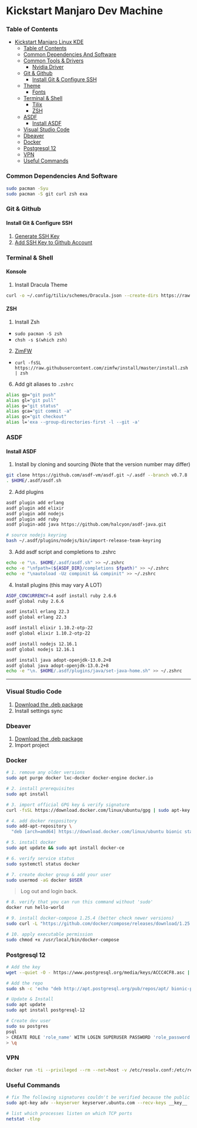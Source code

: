 # Kickstart Manjaro Dev Machine

### Table of Contents
- [Kickstart Manjaro Linux KDE](#kickstart-linux-mint)
    - [Table of Contents](#table-of-contents)
    - [Common Dependencies And Software](#common-dependencies-and-software)
    - [Common Tools & Drivers](#common-tools--drivers)
      - [Nvidia Driver](#nvidia-driver)
    - [Git & Github](#git--github)
      - [Install Git & Configure SSH](#install-git--configure-ssh)
    - [Theme](#theme)
      - [Fonts](#fonts)
    - [Terminal & Shell](#terminal--shell)
      - [Tilix](#tilix)
      - [ZSH](#zsh)
    - [ASDF](#asdf)
      - [Install ASDF](#install-asdf)
    - [Visual Studio Code](#visual-studio-code)
    - [Dbeaver](#dbeaver)
    - [Docker](#docker)
    - [Postgresql 12](#postgresql-12)
    - [VPN](#vpn)
    - [Useful Commands](#useful-commands)

### Common Dependencies And Software
```sh
sudo pacman -Syu
sudo pacman -S git curl zsh exa
```

### Git & Github
#### Install Git & Configure SSH
1. [Generate SSH Key](https://help.github.com/articles/generating-a-new-ssh-key-and-adding-it-to-the-ssh-agent/)
2. [Add SSH Key to Github Account](https://help.github.com/articles/adding-a-new-ssh-key-to-your-github-account/)

### Terminal & Shell
#### Konsole
1. Install Dracula Theme
  ```sh
  curl -o ~/.config/tilix/schemes/Dracula.json --create-dirs https://raw.githubusercontent.com/dracula/tilix/master/Dracula.json
  ```

#### ZSH
1. Install Zsh
  * `sudo pacman -S zsh`
  * `chsh -s $(which zsh)`
2. [ZimFW](https://github.com/zimfw/zimfw)
  * `curl -fsSL https://raw.githubusercontent.com/zimfw/install/master/install.zsh | zsh`
6. Add git aliases to `.zshrc`
  ```sh
  alias gp="git push"
  alias gl="git pull"
  alias g="git status"
  alias gca="git commit -a"
  alias gc="git checkout"
  alias l='exa --group-directories-first -l --git -a' 
  ```

### ASDF
#### Install ASDF

1. Install by cloning and sourcing (Note that the version number may differ)
  ``` sh
  git clone https://github.com/asdf-vm/asdf.git ~/.asdf --branch v0.7.8
  . $HOME/.asdf/asdf.sh
  ```
2. Add plugins
  ```sh
  asdf plugin add erlang
  asdf plugin add elixir
  asdf plugin add nodejs
  asdf plugin add ruby
  asdf plugin-add java https://github.com/halcyon/asdf-java.git

  # source nodejs keyring
  bash ~/.asdf/plugins/nodejs/bin/import-release-team-keyring
  ```

3. Add asdf script and completions to .zshrc
  ```sh
  echo -e "\n. $HOME/.asdf/asdf.sh" >> ~/.zshrc
  echo -e "\nfpath=(${ASDF_DIR}/completions $fpath)" >> ~/.zshrc
  echo -e "\nautoload -Uz compinit && compinit" >> ~/.zshrc
  ```

4. Install plugins (this may vary A LOT)
  ```sh
  ASDF_CONCURRENCY=4 asdf install ruby 2.6.6
  asdf global ruby 2.6.6

  asdf install erlang 22.3
  asdf global erlang 22.3

  asdf install elixir 1.10.2-otp-22
  asdf global elixir 1.10.2-otp-22

  asdf install nodejs 12.16.1
  asdf global nodejs 12.16.1

  asdf install java adopt-openjdk-13.0.2+8
  asdf global java adopt-openjdk-13.0.2+8
  echo -e "\n. $HOME/.asdf/plugins/java/set-java-home.sh" >> ~/.zshrc
  ```
****

### Visual Studio Code
1. [Download the .deb package](https://code.visualstudio.com/docs/?dv=linux64_deb) 
2. Install settings sync

### Dbeaver
1. [Download the .deb package](https://dbeaver.io/download/?start&os=linux&arch=x86_64&dist=deb)
2. Import project
   
### Docker
``` sh
# 1. remove any older versions
sudo apt purge docker lxc-docker docker-engine docker.io

# 2. install prerequisites
sudo apt install 

# 3. import official GPG key & verify signature
curl -fsSL https://download.docker.com/linux/ubuntu/gpg | sudo apt-key add

# 4. add docker respository
sudo add-apt-repository \
  "deb [arch=amd64] https://download.docker.com/linux/ubuntu bionic stable"

# 5. install docker
sudo apt update && sudo apt install docker-ce

# 6. verify service status
sudo systemctl status docker

# 7. create docker group & add your user
sudo usermod -aG docker $USER
```

> Log out and login back.

``` sh
# 8. verify that you can run this command without 'sudo'
docker run hello-world

# 9. install docker-compose 1.25.4 (better check newer versions)
sudo curl -L "https://github.com/docker/compose/releases/download/1.25.5/docker-compose-$(uname -s)-$(uname -m)" -o /usr/local/bin/docker-compose

# 10. apply executable permission
sudo chmod +x /usr/local/bin/docker-compose
```

### Postgresql 12
```sh
# Add the key
wget --quiet -O - https://www.postgresql.org/media/keys/ACCC4CF8.asc | sudo apt-key add -

# Add the repo
sudo sh -c 'echo "deb http://apt.postgresql.org/pub/repos/apt/ bionic-pgdg main" > /etc/apt/sources.list.d/postgresql.list'

# Update & Install
sudo apt update
sudo apt install postgresql-12

# Create dev user
sudo su postgres
psql
> CREATE ROLE 'role_name' WITH LOGIN SUPERUSER PASSWORD 'role_password';
> \q
```

### VPN
```sh
docker run -ti --privileged --rm --net=host -v /etc/resolv.conf:/etc/resolv.conf robertbeal/openconnect:latest --protocol=gp acessoremoto.tjdft.jus.br
```

### Useful Commands
``` sh
# fix The following signatures couldn't be verified because the public key is not available: NO_PUBKEY __key__
sudo apt-key adv --keyserver keyserver.ubuntu.com --recv-keys __key__

# list which processes listen on which TCP ports
netstat -tlnp
```
